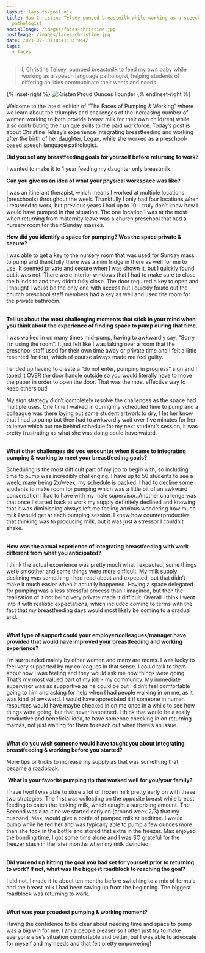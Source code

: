 ```yaml
---
layout: layouts/post.njk
title: How Christine Telsey pumped breastmilk while working as a speech language
  pathologist
socialImage: /images/faces-christine.jpg
postImage: /images/faces-christine.jpg
date: 2021-02-13T18:41:33.944Z
tags:
  - faces
---
```

> I, Christine Telsey, pumped breastmilk to feed my own baby while working as a speech language pathologist, helping students of differing abilities communicate their wants and needs. 

{% inset-right %}
![Kristen Proud Ounces Founder](/images/faces-christine.jpg)
{% endinset-right %}

Welcome to the latest edition of “The Faces of Pumping & Working” where we learn about the triumphs and challenges of the increasing number of women working to both provide breast milk for their own child(ren) while also contributing their unique skills to the paid workforce. Today’s post is about Christine Telsey’s experience integrating breastfeeding and working after the birth of her daughter, Logan, while she worked as a preschool-based speech language pathologist. 

**Did you set any breastfeeding goals for yourself before returning to work?**

I wanted to make it to 1 year feeding my daughter only breastmilk.

**Can you give us an idea of what your physical workspace was like?**

I was an itinerant therapist, which means I worked at multiple locations (preschools) throughout the week. Thankfully I only had four locations when I returned to work, but previous years I had up to 10! I truly don’t know how I would have pumped in that situation. The one location I was at the most when returning from maternity leave was a church preschool that had a nursery room for their Sunday masses. 

**How did you identify a space for pumping? Was the space private & secure?**

I was able to get a key to the nursery room that was used for Sunday mass to pump and thankfully there was a mini fridge in there as well for me to use. It seemed private and secure when I was shown it, but I quickly found out it was not. There were interior windows that I had to make sure to close the blinds to and they didn’t fully close. The door required a key to open and I thought I would be the only one with access but I quickly found out the church preschool staff members had a key as well and used the room for the private bathroom.

**\
Tell us about the most challenging moments that stick in your mind when you think about the experience of finding space to pump during that time.**

I was walked in on many times mid-pump, having to awkwardly say, “Sorry I’m using the room”. It just felt like I was taking over a room that the preschool staff used for their own time away or private time and I felt a little resented for that, which of course always made me feel guilty.  

I ended up having to create a “do not enter, pumping in progress” sign and I taped it OVER the door handle outside so you would literally have to move the paper in order to open the door. That was the most effective way to keep others out!

My sign strategy didn’t completely resolve the challenges as the space had multiple uses. One time I walked in during my scheduled time to pump and a colleague was there laying out some student artwork to dry, I let her know that I had to pump but then had to awkwardly wait over five minutes for her to leave which put me behind schedule for my next student’s session, it was pretty frustrating as what she was doing could have waited. 

**\
What other challenges did you encounter when it came to integrating pumping & working to meet your breastfeeding goals?**

Scheduling is the most difficult part of my job to begin with, so including time to pump was incredibly challenging. I have up to 50 students to see a week, many being 2x/week, my schedule is packed. I had to decline some students to make room for pumping which was a little bit of an awkward conversation I had to have with my male supervisor. Another challenge was that once I started back at work my supply definitely declined and knowing that it was diminishing always left me feeling anxious wondering how much milk I would get at each pumping session. I knew how counterproductive that thinking was to producing milk, but it was just a stressor I couldn’t shake. 

**\
How was the actual experience of integrating breastfeeding with work different from what you anticipated?**

I think the actual experience was pretty much what I expected, some things were smoother and some things were more difficult. My milk supply declining was something I had read about and expected, but that didn’t make it much easier when it actually happened. Having a space delegated for pumping was a less stressful process than I imagined, but then the realization of it not being very private made it difficult. Overall I think I went into it with realistic expectations, which included coming to terms with the fact that my breastfeeding days would most likely be coming to a gradual end. 

**\
What type of support could your employer/colleagues/manager have provided that would have improved your breastfeeding and working experience?**

I’m surrounded mainly by other women and many are moms. I was lucky to feel very supported by my colleagues in that sense. I could talk to them about how I was feeling and they would ask me how things were going. That’s my most valued part of my job - my community. My immediate supervisor was as supportive as he could be but I didn’t feel comfortable going to him and asking for help when I had people walking in on me, as it was kind of awkward. I would have appreciated it if someone in human resources would have maybe checked in on me once in a while to see how things were going, but that never happened. I think that would be a really productive and beneficial idea, to have someone checking in on returning mamas, not just waiting for them to reach out when there’s an issue. 

**\
What do you wish someone would have taught you about integrating breastfeeding & working before you started?**

More tips or tricks to increase my supply as that was something that became a roadblock. 

 **What is your favorite pumping tip that worked well for you/your family?**

I have two! I was able to store a lot of frozen milk pretty early on with these two strategies. The first was collecting on the opposite breast while breast feeding to catch the leaking milk, which caught a surprising amount. The Second was a routine we started early on (around week 2/3) that my husband, Max, would give a bottle of pumped milk at bedtime. I would pump while he fed her and was typically able to pump a few ounces more than she took in the bottle and stored that extra in the freezer. Max enjoyed the bonding time, I got some time alone and I was SO grateful for the freezer stash in the later months when my milk dwindled.

**\
Did you end up hitting the goal you had set for yourself prior to returning to work? If not, what was the biggest roadblock to reaching the goal?**

I did not, I made it to about ten months before switching to a mix of formula and the breast milk I had been saving up from the beginning. The biggest roadblock was returning to work. 

**\
What was your proudest pumping & working moment?** 

Having the confidence to be clear about needing time and space to pump was a big win for me. I am a people pleaser so I often just try to make everyone else’s situation comfortable and better, but I was able to advocate for myself and my needs and that felt pretty empowering!